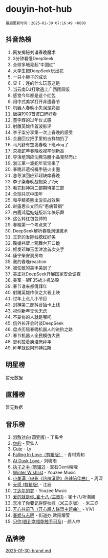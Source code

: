# douyin-hot-hub

`最后更新时间：2025-01-30 07:16:49 +0800`

## 抖音热榜

1. 网友揭秘刘谦春晚魔术
1. 3分钟看懂DeepSeek
1. 全球多地亮起“中国红”
1. 大学生把DeepSeek玩出花
1. 一只小狮子的成长
1. 显卡：连的什么玩意这是
1. 当云南DJ打歌遇上广西团圆饭
1. 感觉今年都是这个红包
1. 用中式美学打开非遗春节
1. 机器人春晚小失误是彩蛋
1. 唐探1900首波口碑好看
1. 董宇辉的过年仪式感
1. 射雕英雄传首波影评
1. 李子柒分享第一次上春晚的感受
1. 金晨回应把手里的吉祥物扔了
1. 马凡舒有空发春晚下班vlog了
1. 央视蛇年春晚收视率创新高
1. 导演组回应沈腾马丽小品戛然而止
1. 浙江第一波蛇年宝宝来了
1. 春晚非遗祝福手链火出圈
1. 总导演回应邓超缺席春晚
1. 李子柒春晚战袍染了2天
1. 看完封神第二部期待第三部
1. 全球共庆中国年
1. 和平精英熊出没实战效果
1. 赵露思长文回应“患病营销”
1. 白鹿鸿运娃娃版新年快乐舞
1. 这么转红包包帅的
1. 春晚第一个考点来了
1. DeepSeek解析春晚刘谦魔术
1. 王菲的发际线腮红好美
1. 鞠婧祎壁上观舞台开口跪
1. 姬发邓婵玉孟津渡首次交手
1. 康宁柴安洞房吻
1. 我的春晚reaction
1. 被任敏的美甲美到了
1. 美正对DeepSeek开展国家安全调查
1. 美军一架F35战斗机坠毁
1. 春节谁来都得拜年
1. 射雕英雄传侠之大者上映
1. 过年上点儿小节目
1. 封神第二部抖音抽卡上线
1. 祝你新年无忧无虑
1. 不妥协的人就是哪吒
1. 俄外长开会时谈DeepSeek
1. 盘点历届春晚机器人的进阶之路
1. 春节机器人全民模仿大赛
1. 恩利拉着庾澄庆拜年
1. 拜年就说阿玛特拉斯

## 明星榜

暂无数据

## 直播榜

暂无数据

## 音乐榜

1. [消散对白(圆梦版)](https://sf5-hl-cdn-tos.douyinstatic.com/obj/tos-cn-ve-2774/og4jB5I5IizzoZVAAAzWgBMAsMDWoArfwBOiFs) - 丁禹兮
1. [你的](https://sf5-hl-cdn-tos.douyinstatic.com/obj/tos-cn-ve-2774/oYuIeKf42jB7sEV6B2upMdpYAgfrQWj0FeRegh) - 贺仙人
1. [Cute](https://sf5-hl-cdn-tos.douyinstatic.com/obj/tos-cn-ve-2774/o4IbIzHWKAAB4wsS5qMBRiiAlEBGTpQRNfFvuo) - Ly
1. [Falling In Love（剪辑版）](https://sf5-hl-cdn-tos.douyinstatic.com/obj/tos-cn-ve-2774/o8ajpA8zzgBPahbBIO8AcKGBLJezFCRd1wfP9f) - 青村秀和
1. [ At Dusk  Love ](https://sf5-hl-cdn-tos.douyinstatic.com/obj/tos-cn-ve-2774/o8CrpCf5CaYgI4ZrtQgMQAFEfuGqNnRSDQAPBc) - 刘嗨雨
1. [执子之手 (剪辑2)](https://sf5-hl-cdn-tos.douyinstatic.com/obj/tos-cn-ve-2774/oUoZLQjCc31XzqsBnBQUNgeKtYPBcgbFDwtfcu) - 宝石Gem\哩哩
1. [Winter Wishlist](https://sf5-hl-cdn-tos.douyinstatic.com/obj/tos-cn-ve-2774/oIIgUOeamCFCVAzxN6MFRLIBlLGpUqQxeeHrLE) - Youzee Music
1. [小美满（电影《热辣滚烫》热辣陪伴曲）](https://sf5-hl-cdn-tos.douyinstatic.com/obj/tos-cn-ve-2774/o0GAn2lSgfZIDUgtevCGDQYnFg4CwnrBaxbTZL) - 周深
1. [无感 (剪辑版)](https://sf5-hl-cdn-tos.douyinstatic.com/obj/tos-cn-ve-2774/o0eIsUzJBDlQaQFC5OFlgbMEZC1TFYBftOBn6p) - 江辰
1. [丁达尔的梦](https://sf5-hl-cdn-tos.douyinstatic.com/obj/tos-cn-ve-2774/oMU3WirUZBVQkAC9ccG5P2IQirziZM2RTInUY) - Youzee Music
1. [爱的就是你_崔十八 (主歌1)](https://sf5-hl-cdn-tos.douyinstatic.com/obj/tos-cn-ve-2774/oI5BO5DhFZ6UTcNCnZaOCBLtZ7WIMQGfgnXf5E) - 崔十八/听潮阁
1. [天冷了你要记得穿秋裤（米三岁版）](https://sf5-hl-cdn-tos.douyinstatic.com/obj/tos-cn-ve-2774/oQlIwVIDWiZ6BQilAorS7MA0AgCkQDvcZAdm1) - 米三岁
1. [开心往前飞（开心超人联盟主题曲）](https://sf5-hl-cdn-tos.douyinstatic.com/obj/tos-cn-ve-2774/9d8fb7c82cf1421fb93a9fe925275e0a) - VIVI
1. [春娇与志明](https://sf5-hl-cdn-tos.douyinstatic.com/obj/tos-cn-ve-2774/e530d8fceb7044b39707d7f9ff54add1) - 街道办,欧阳耀莹
1. [只你(直到幸福能触手可及)](https://sf3-cdn-tos.douyinstatic.com/obj/tos-cn-ve-2774/o0lBkRDzFTeaVSUz3ZZSCBVtZ5DIMQGfgmEAuE) - 颜人中

## 品牌榜

[2025-01-30-brand.md](2025-01-30-brand.md)
